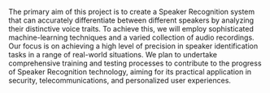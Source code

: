 The primary aim of this project is to create a Speaker Recognition system that can accurately 
differentiate between different speakers by analyzing their distinctive voice traits. To achieve this, we 
will employ sophisticated machine-learning techniques and a varied collection of audio recordings. 
Our focus is on achieving a high level of precision in speaker identification tasks in a range of real-world situations. We plan to undertake comprehensive training and testing processes to contribute to the progress of Speaker Recognition technology, aiming for its practical application in security, telecommunications, and personalized user experiences.
